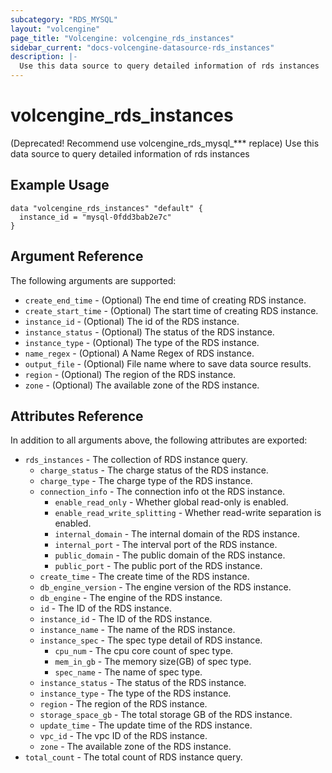 ```yaml
---
subcategory: "RDS_MYSQL"
layout: "volcengine"
page_title: "Volcengine: volcengine_rds_instances"
sidebar_current: "docs-volcengine-datasource-rds_instances"
description: |-
  Use this data source to query detailed information of rds instances
---
```

# volcengine_rds_instances
(Deprecated! Recommend use volcengine_rds_mysql_*** replace) Use this data source to query detailed information of rds instances
## Example Usage
```hcl
data "volcengine_rds_instances" "default" {
  instance_id = "mysql-0fdd3bab2e7c"
}
```
## Argument Reference
The following arguments are supported:
* `create_end_time` - (Optional) The end time of creating RDS instance.
* `create_start_time` - (Optional) The start time of creating RDS instance.
* `instance_id` - (Optional) The id of the RDS instance.
* `instance_status` - (Optional) The status of the RDS instance.
* `instance_type` - (Optional) The type of the RDS instance.
* `name_regex` - (Optional) A Name Regex of RDS instance.
* `output_file` - (Optional) File name where to save data source results.
* `region` - (Optional) The region of the RDS instance.
* `zone` - (Optional) The available zone of the RDS instance.

## Attributes Reference
In addition to all arguments above, the following attributes are exported:
* `rds_instances` - The collection of RDS instance query.
    * `charge_status` - The charge status of the RDS instance.
    * `charge_type` - The charge type of the RDS instance.
    * `connection_info` - The connection info ot the RDS instance.
        * `enable_read_only` - Whether global read-only is enabled.
        * `enable_read_write_splitting` - Whether read-write separation is enabled.
        * `internal_domain` - The internal domain of the RDS instance.
        * `internal_port` - The interval port of the RDS instance.
        * `public_domain` - The public domain of the RDS instance.
        * `public_port` - The public port of the RDS instance.
    * `create_time` - The create time of the RDS instance.
    * `db_engine_version` - The engine version of the RDS instance.
    * `db_engine` - The engine of the RDS instance.
    * `id` - The ID of the RDS instance.
    * `instance_id` - The ID of the RDS instance.
    * `instance_name` - The name of the RDS instance.
    * `instance_spec` - The spec type detail of RDS instance.
        * `cpu_num` - The cpu core count of spec type.
        * `mem_in_gb` - The memory size(GB) of spec type.
        * `spec_name` - The name of spec type.
    * `instance_status` - The status of the RDS instance.
    * `instance_type` - The type of the RDS instance.
    * `region` - The region of the RDS instance.
    * `storage_space_gb` - The total storage GB of the RDS instance.
    * `update_time` - The update time of the RDS instance.
    * `vpc_id` - The vpc ID of the RDS instance.
    * `zone` - The available zone of the RDS instance.
* `total_count` - The total count of RDS instance query.


